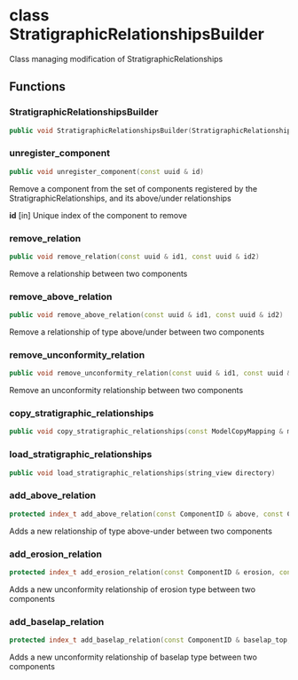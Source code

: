 # class StratigraphicRelationshipsBuilder


 Class managing modification of StratigraphicRelationships



## Functions

### StratigraphicRelationshipsBuilder

```cpp
public void StratigraphicRelationshipsBuilder(StratigraphicRelationships & relationships)
```


### unregister_component

```cpp
public void unregister_component(const uuid & id)
```


 Remove a component from the set of components registered by the StratigraphicRelationships, and its above/under relationships

**id** [in] Unique index of the component to remove

### remove_relation

```cpp
public void remove_relation(const uuid & id1, const uuid & id2)
```


 Remove a relationship between two components

### remove_above_relation

```cpp
public void remove_above_relation(const uuid & id1, const uuid & id2)
```


 Remove a relationship of type above/under between two components

### remove_unconformity_relation

```cpp
public void remove_unconformity_relation(const uuid & id1, const uuid & id2)
```


 Remove an unconformity relationship between two components

### copy_stratigraphic_relationships

```cpp
public void copy_stratigraphic_relationships(const ModelCopyMapping & mapping, const StratigraphicRelationships & relationships)
```


### load_stratigraphic_relationships

```cpp
public void load_stratigraphic_relationships(string_view directory)
```


### add_above_relation

```cpp
protected index_t add_above_relation(const ComponentID & above, const ComponentID & under)
```


 Adds a new relationship of type above-under between two components

### add_erosion_relation

```cpp
protected index_t add_erosion_relation(const ComponentID & erosion, const ComponentID & eroded)
```


 Adds a new unconformity relationship of erosion type between two components

### add_baselap_relation

```cpp
protected index_t add_baselap_relation(const ComponentID & baselap_top, const ComponentID & baselap)
```


 Adds a new unconformity relationship of baselap type between two components



